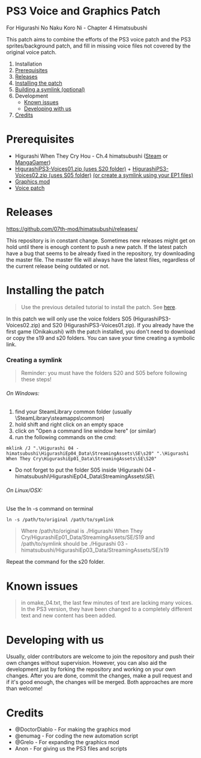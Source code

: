 # PS3 Voice and Graphics Patch

For Higurashi No Naku Koro Ni - Chapter 4 Himatsubushi

This patch aims to combine the efforts of the PS3 voice patch and the PS3 sprites/background patch, and fill in missing voice files not covered by the original voice patch.

1. Installation
  1. [Prerequisites](https://github.com/07th-mod/himatsubushi#prerequisites)
  2. [Releases](https://github.com/07th-mod/himatsubushi#releases)
  3. [Installing the patch](https://github.com/07th-mod/himatsubushi#installing-the-patch)
  4. [Building a symlink (optional)](https://github.com/07th-mod/himatsubushi#creating-a-symlink)
2. Development
    * [Known issues](https://github.com/07th-mod/himatsubushi#known-issues)
    * [Developing with us](https://github.com/07th-mod/himatsubushi#developing-with-us)
3. [Credits](https://github.com/07th-mod/himatsubushi#credits)


# Prerequisites

* Higurashi When They Cry Hou - Ch.4 himatsubushi ([Steam](http://store.steampowered.com/app/526490/) or [MangaGamer](http://www.mangagamer.com/detail.php?goods_type=1&product_code=189))
* [HigurashiPS3-Voices01.zip (uses S20 folder)](https://github.com/07th-mod/resources/releases/download/Nipah/HigurashiPS3-Voices01.zip) + [HigurashiPS3-Voices02.zip (uses S05 folder)](https://github.com/07th-mod/resources/releases/download/Nipah/HigurashiPS3-Voices02.zip) [(or create a symlink using your EP1 files)](https://github.com/07th-mod/himatsubushi#creating-a-symlink)
* [Graphics mod](http://www.mediafire.com/file/cxn386i9kc4ee95/Higurashi+Ch.4+-+PS3+Graphics+Mod+1.0.rar)
* [Voice patch](https://github.com/07th-mod/himatsubushi/releases)

# Releases

https://github.com/07th-mod/himatsubushi/releases/

This repository is in constant change. Sometimes new releases might get on hold until there is enough content to push a new patch. If the latest patch have a bug that seems to be already fixed in the repository, try downloading the master file. The master file will always have the latest files, regardless of the current release being outdated or not.

# Installing the patch

> Use the previous detailed tutorial to install the patch. See [here](https://github.com/07th-mod/onikakushi#installation).

In this patch we will only use the voice folders S05 (HigurashiPS3-Voices02.zip) and S20 (HigurashiPS3-Voices01.zip). If you already have the first game (Onikakushi) with the patch installed, you don't need to download or copy the s19 and s20 folders. You can save your time creating a symbolic link.

### Creating a symlink

> Reminder: you must have the folders S20 and S05 before following these steps!

###### On Windows:
1. find your SteamLibrary common folder (usually \SteamLibrary\steamapps\common)
2. hold shift and right click on an empty space
3. click on "Open a command line window here" (or similar)
4. run the following commands on the cmd:
```
mklink /J ".\Higurashi 04 - himatsubushi\HigurashiEp04_Data\StreamingAssets\SE\s20" ".\Higurashi When They Cry\HigurashiEp01_Data\StreamingAssets\SE\S20"
```

* Do not forget to put the folder S05 inside \Higurashi 04 - himatsubushi\HigurashiEp04_Data\StreamingAssets\SE\


###### On Linux/OSX:
Use the ln -s command on terminal
```
ln -s /path/to/original /path/to/symlink
```
>Where /path/to/original is ./Higurashi When They Cry/HigurashiEp01_Data/StreamingAssets/SE/S19 and /path/to/symlink should be ./Higurashi 03 - himatsubushi/HigurashiEp03_Data/StreamingAssets/SE/s19

Repeat the command for the s20 folder.

# Known issues

> in omake_04.txt, the last few minutes of text are lacking many voices. In the PS3 version, they have been changed to a completely different text and new content has been added.

# Developing with us

Usually, older contributors are welcome to join the repository and push their own changes without supervision. However, you can also aid the development just by forking the repository and working on your own changes. After you are done, commit the changes, make a pull request and if it's good enough, the changes will be merged. Both approaches are more than welcome!

# Credits

- @DoctorDiablo - For making the graphics mod
- @enumag - For coding the new automation script
- @Grelo - For expanding the graphics mod
- Anon - For giving us the PS3 files and scripts
